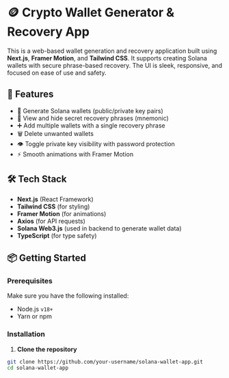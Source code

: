 # 🪙 Crypto Wallet Generator & Recovery App

This is a web-based wallet generation and recovery application built using **Next.js**, **Framer Motion**, and **Tailwind CSS**. It supports creating Solana wallets with secure phrase-based recovery. The UI is sleek, responsive, and focused on ease of use and safety.

## 🚀 Features

- 🔐 Generate Solana wallets (public/private key pairs)
- 🧠 View and hide secret recovery phrases (mnemonic)
- ➕ Add multiple wallets with a single recovery phrase
- 🗑️ Delete unwanted wallets
- 👁️ Toggle private key visibility with password protection
- ⚡ Smooth animations with Framer Motion

## 🛠️ Tech Stack

- **Next.js** (React Framework)
- **Tailwind CSS** (for styling)
- **Framer Motion** (for animations)
- **Axios** (for API requests)
- **Solana Web3.js** (used in backend to generate wallet data)
- **TypeScript** (for type safety)

## 📦 Getting Started

### Prerequisites

Make sure you have the following installed:

- Node.js `v18+`
- Yarn or npm

### Installation

1. **Clone the repository**

```bash
git clone https://github.com/your-username/solana-wallet-app.git
cd solana-wallet-app
